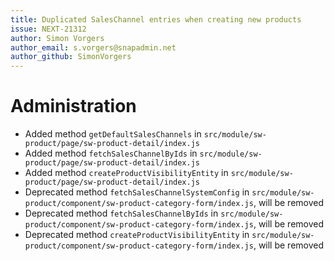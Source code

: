 ```yaml
---
title: Duplicated SalesChannel entries when creating new products
issue: NEXT-21312
author: Simon Vorgers
author_email: s.vorgers@snapadmin.net
author_github: SimonVorgers
---
```

# Administration
* Added method `getDefaultSalesChannels` in `src/module/sw-product/page/sw-product-detail/index.js`
* Added method `fetchSalesChannelByIds` in `src/module/sw-product/page/sw-product-detail/index.js`
* Added method `createProductVisibilityEntity` in `src/module/sw-product/page/sw-product-detail/index.js`
* Deprecated method `fetchSalesChannelSystemConfig` in `src/module/sw-product/component/sw-product-category-form/index.js`, will be removed
* Deprecated method `fetchSalesChannelByIds` in `src/module/sw-product/component/sw-product-category-form/index.js`, will be removed
* Deprecated method `createProductVisibilityEntity` in `src/module/sw-product/component/sw-product-category-form/index.js`, will be removed
